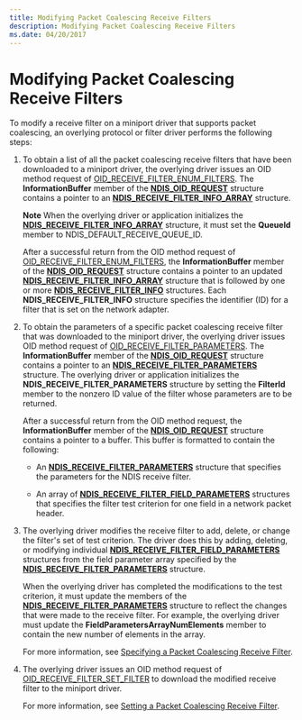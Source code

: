 ```yaml
---
title: Modifying Packet Coalescing Receive Filters
description: Modifying Packet Coalescing Receive Filters
ms.date: 04/20/2017
---
```


# Modifying Packet Coalescing Receive Filters


To modify a receive filter on a miniport driver that supports packet coalescing, an overlying protocol or filter driver performs the following steps:

1.  To obtain a list of all the packet coalescing receive filters that have been downloaded to a miniport driver, the overlying driver issues an OID method request of [OID\_RECEIVE\_FILTER\_ENUM\_FILTERS](./oid-receive-filter-enum-filters.md). The **InformationBuffer** member of the [**NDIS\_OID\_REQUEST**](/windows-hardware/drivers/ddi/oidrequest/ns-oidrequest-ndis_oid_request) structure contains a pointer to an [**NDIS\_RECEIVE\_FILTER\_INFO\_ARRAY**](/windows-hardware/drivers/ddi/ntddndis/ns-ntddndis-_ndis_receive_filter_info_array) structure.

    **Note**  When the overlying driver or application initializes the [**NDIS\_RECEIVE\_FILTER\_INFO\_ARRAY**](/windows-hardware/drivers/ddi/ntddndis/ns-ntddndis-_ndis_receive_filter_info_array) structure, it must set the **QueueId** member to NDIS\_DEFAULT\_RECEIVE\_QUEUE\_ID.

    After a successful return from the OID method request of [OID\_RECEIVE\_FILTER\_ENUM\_FILTERS](./oid-receive-filter-enum-filters.md), the **InformationBuffer** member of the [**NDIS\_OID\_REQUEST**](/windows-hardware/drivers/ddi/oidrequest/ns-oidrequest-ndis_oid_request) structure contains a pointer to an updated [**NDIS\_RECEIVE\_FILTER\_INFO\_ARRAY**](/windows-hardware/drivers/ddi/ntddndis/ns-ntddndis-_ndis_receive_filter_info_array) structure that is followed by one or more [**NDIS\_RECEIVE\_FILTER\_INFO**](/windows-hardware/drivers/ddi/ntddndis/ns-ntddndis-_ndis_receive_filter_info) structures. Each **NDIS\_RECEIVE\_FILTER\_INFO** structure specifies the identifier (ID) for a filter that is set on the network adapter.

2.  To obtain the parameters of a specific packet coalescing receive filter that was downloaded to the miniport driver, the overlying driver issues OID method request of [OID\_RECEIVE\_FILTER\_PARAMETERS](./oid-receive-filter-parameters.md). The **InformationBuffer** member of the [**NDIS\_OID\_REQUEST**](/windows-hardware/drivers/ddi/oidrequest/ns-oidrequest-ndis_oid_request) structure contains a pointer to an [**NDIS\_RECEIVE\_FILTER\_PARAMETERS**](/windows-hardware/drivers/ddi/ntddndis/ns-ntddndis-_ndis_receive_filter_parameters) structure. The overlying driver or application initializes the **NDIS\_RECEIVE\_FILTER\_PARAMETERS** structure by setting the **FilterId** member to the nonzero ID value of the filter whose parameters are to be returned.

    After a successful return from the OID method request, the **InformationBuffer** member of the [**NDIS\_OID\_REQUEST**](/windows-hardware/drivers/ddi/oidrequest/ns-oidrequest-ndis_oid_request) structure contains a pointer to a buffer. This buffer is formatted to contain the following:

    -   An [**NDIS\_RECEIVE\_FILTER\_PARAMETERS**](/windows-hardware/drivers/ddi/ntddndis/ns-ntddndis-_ndis_receive_filter_parameters) structure that specifies the parameters for the NDIS receive filter.

    -   An array of [**NDIS\_RECEIVE\_FILTER\_FIELD\_PARAMETERS**](/windows-hardware/drivers/ddi/ntddndis/ns-ntddndis-_ndis_receive_filter_field_parameters) structures that specifies the filter test criterion for one field in a network packet header.

3.  The overlying driver modifies the receive filter to add, delete, or change the filter's set of test criterion. The driver does this by adding, deleting, or modifying individual [**NDIS\_RECEIVE\_FILTER\_FIELD\_PARAMETERS**](/windows-hardware/drivers/ddi/ntddndis/ns-ntddndis-_ndis_receive_filter_field_parameters) structures from the field parameter array specified by the [**NDIS\_RECEIVE\_FILTER\_PARAMETERS**](/windows-hardware/drivers/ddi/ntddndis/ns-ntddndis-_ndis_receive_filter_parameters) structure.

    When the overlying driver has completed the modifications to the test criterion, it must update the members of the [**NDIS\_RECEIVE\_FILTER\_PARAMETERS**](/windows-hardware/drivers/ddi/ntddndis/ns-ntddndis-_ndis_receive_filter_parameters) structure to reflect the changes that were made to the receive filter. For example, the overlying driver must update the **FieldParametersArrayNumElements** member to contain the new number of elements in the array.

    For more information, see [Specifying a Packet Coalescing Receive Filter](specifying-a-packet-coalescing-receive-filter.md).

4.  The overlying driver issues an OID method request of [OID\_RECEIVE\_FILTER\_SET\_FILTER](./oid-receive-filter-set-filter.md) to download the modified receive filter to the miniport driver.

    For more information, see [Setting a Packet Coalescing Receive Filter](setting-a-packet-coalescing-receive-filter.md).
